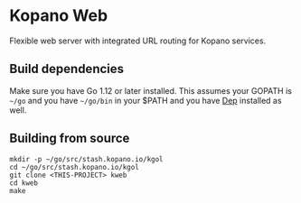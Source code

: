# Kopano Web

Flexible web server with integrated URL routing for Kopano services.

## Build dependencies

Make sure you have Go 1.12 or later installed. This assumes your GOPATH is `~/go` and
you have `~/go/bin` in your $PATH and you have [Dep](https://golang.github.io/dep/)
installed as well.

## Building from source

```
mkdir -p ~/go/src/stash.kopano.io/kgol
cd ~/go/src/stash.kopano.io/kgol
git clone <THIS-PROJECT> kweb
cd kweb
make
```
